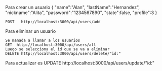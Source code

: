 Para crear un usuario
	{
	  "name":"Alan",
	  "lastName":"Hernandez",
	  "nickname":"Alita",
	  "password":"1234567890",
	  "state":false,
	  "profile":3
	}

	POST   http://localhost:3000/api/users/add

Para eliminar un usuario

	Se manada a llamar a los usuarios
	GET  http://localhost:3000/api/users/all
	Luego se selecciona el id que se va a eliminar
	DELETE http://localhost:3000/api/users/delete/"id:"

Para actualizar es 
	UPDATE http://localhost:3000/api/users/update/"id:"
